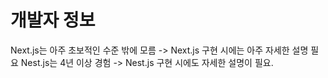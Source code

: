 # 개발자 정보

Next.js는 아주 초보적인 수준 밖에 모름
-> Next.js 구현 시에는 아주 자세한 설명 필요
Nest.js는 4년 이상 경험
-> Nest.js 구현 시에도 자세한 설명이 필요.
